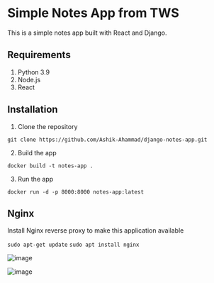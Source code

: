 # Simple Notes App from TWS
This is a simple notes app built with React and Django.

## Requirements
1. Python 3.9
2. Node.js
3. React

## Installation
1. Clone the repository
```
git clone https://github.com/Ashik-Ahammad/django-notes-app.git
```

2. Build the app
```
docker build -t notes-app .
```

3. Run the app
```
docker run -d -p 8000:8000 notes-app:latest
```

## Nginx

Install Nginx reverse proxy to make this application available

`sudo apt-get update`
`sudo apt install nginx`


![image](https://github.com/user-attachments/assets/6e1b8796-5eb5-4aaf-a9a4-2fc778fa46fd)

![image](https://github.com/user-attachments/assets/5af5c388-7e48-4797-b090-a3db28a673b7)


